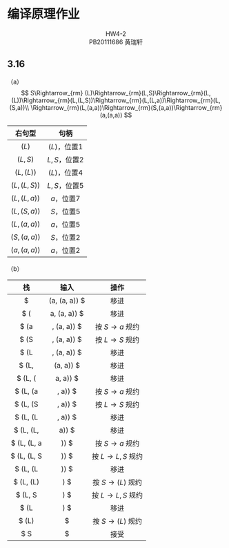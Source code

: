 # 编译原理作业

<center>HW4-2</center>

<center>PB20111686 黄瑞轩</center>

## 3.16

（a）
$$
S\Rightarrow_{rm} (L)\Rightarrow_{rm}(L,S)\Rightarrow_{rm}(L,(L))\Rightarrow_{rm}(L,(L,S))\Rightarrow_{rm}(L,(L,a))\Rightarrow_{rm}(L,(S,a))\\
\Rightarrow_{rm}(L,(a,a))\Rightarrow_{rm}(S,(a,a))\Rightarrow_{rm}(a,(a,a))
$$

|   右句型    |     句柄     |
| :---------: | :----------: |
|    $(L)$    | $(L)$，位置1 |
|   $(L,S)$   | $L,S$，位置2 |
|  $(L,(L))$  | $(L)$，位置4 |
| $(L,(L,S))$ | $L,S$，位置5 |
| $(L,(L,a))$ |  $a$，位置7  |
| $(L,(S,a))$ |  $S$，位置5  |
| $(L,(a,a))$ |  $a$，位置5  |
| $(S,(a,a))$ |  $S$，位置2  |
| $(a,(a,a))$ |  $a$，位置2  |

（b）

|     栈      |     输入      |      操作       |
| :---------: | :-----------: | :-------------: |
|      $      | (a, (a, a)) $ |      移进       |
|     $ (     | a, (a, a)) $  |      移进       |
|    $ (a     |  , (a, a)) $  |  按 $S→a$ 规约  |
|    $ (S     |  , (a, a)) $  |  按 $L→S$ 规约  |
|    $ (L     |  , (a, a)) $  |      移进       |
|    $ (L,    |   (a, a)) $   |      移进       |
|   $ (L, (   |   a, a)) $    |      移进       |
|  $ (L, (a   |    , a)) $    |  按 $S→a$ 规约  |
|  $ (L, (S   |    , a)) $    |  按 $L→S$ 规约  |
|  $ (L, (L   |    , a)) $    |      移进       |
|  $ (L, (L,  |     a)) $     |      移进       |
| $ (L, (L, a |     )) $      |  按 $S→a$ 规约  |
| $ (L, (L, S |     )) $      | 按 $L→L,S$ 规约 |
|  $ (L, (L   |     )) $      |      移进       |
|  $ (L, (L)  |      ) $      | 按 $S→(L)$ 规约 |
|   $ (L, S   |      ) $      | 按 $L→L,S$ 规约 |
|    $ (L     |      ) $      |      移进       |
|    $ (L)    |       $       | 按 $S→(L)$ 规约 |
|     $ S     |       $       |      接受       |

